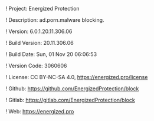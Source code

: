 ! Project: Energized Protection

! Description: ad.porn.malware blocking.

! Version: 6.0.1.20.11.306.06

! Build Version: 20.11.306.06

! Build Date: Sun, 01 Nov 20 06:06:53

! Version Code: 3060606

! License: CC BY-NC-SA 4.0, https://energized.pro/license

! Github: https://github.com/EnergizedProtection/block

! Gitlab: https://gitlab.com/EnergizedProtection/block


! Web: https://energized.pro
